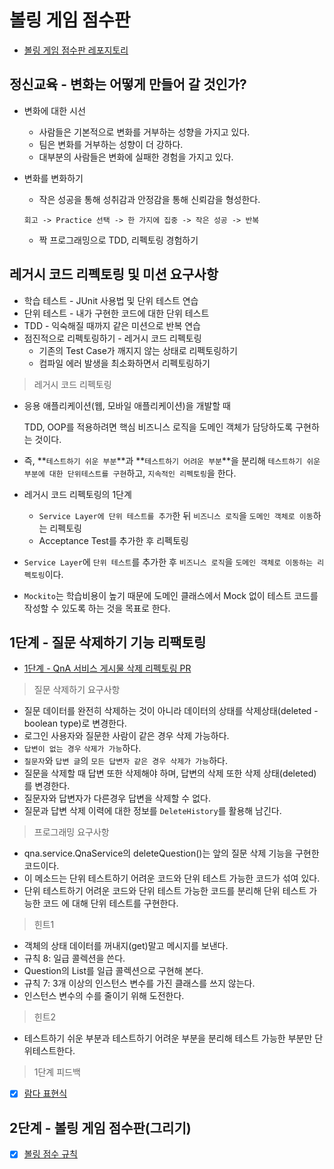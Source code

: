 # 볼링 게임 점수판

* [볼링 게임 점수판 레포지토리](https://github.com/next-step/java-bowling/tree/seokrae)

## 정신교육 - 변화는 어떻게 만들어 갈 것인가?

* 변화에 대한 시선
	* 사람들은 기본적으로 변화를 거부하는 성향을 가지고 있다.
	* 팀은 변화를 거부하는 성향이 더 강하다.
	* 대부분의 사람들은 변화에 실패한 경험을 가지고 있다.
* 변화를 변화하기

	* 작은 성공을 통해 성취감과 안정감을 통해 신뢰감을 형성한다.

  ```text
  회고 -> Practice 선택 -> 한 가지에 집중 -> 작은 성공 -> 반복
  ```

	* 짝 프로그래밍으로 TDD, 리펙토링 경험하기

## 레거시 코드 리펙토링 및 미션 요구사항

* 학습 테스트 - JUnit 사용법 및 단위 테스트 연습
* 단위 테스트 - 내가 구현한 코드에 대한 단위 테스트
* TDD - 익숙해질 때까지 같은 미션으로 반복 연습
* 점진적으로 리펙토링하기 - 레거시 코드 리펙토링
	* 기존의 Test Case가 깨지지 않는 상태로 리펙토링하기
	* 컴파일 에러 발생을 최소화하면서 리펙토링하기

> 레거시 코드 리펙토링

* 응용 애플리케이션\(웹, 모바일 애플리케이션\)을 개발할 때

  TDD, OOP를 적용하려면 핵심 비즈니스 로직을 도메인 객체가 담당하도록 구현하는 것이다.

* 즉, **`테스트하기 쉬운 부분`**과 **`테스트하기 어려운 부분`**을 분리해 `테스트하기 쉬운 부분에 대한 단위테스트를 구현`하고, `지속적인 리펙토링`을 한다.
* 레거시 코드 리펙토링의 1단계
	* `Service Layer에 단위 테스트를 추가`한 뒤 `비즈니스 로직`을 `도메인 객체로 이동`하는 리펙토링
	* Acceptance Test를 추가한 후 리펙토링
* `Service Layer`에 `단위 테스트`를 추가한 후 `비즈니스 로직`을 `도메인 객체로 이동하는 리펙토링`이다.
* `Mockito`는 학습비용이 높기 때문에 도메인 클래스에서 Mock 없이 테스트 코드를 작성할 수 있도록 하는 것을 목표로 한다.

## 1단계 - 질문 삭제하기 기능 리팩토링

* [1단계 - QnA 서비스 게시물 삭제 리펙토링 PR](https://github.com/next-step/java-bowling/pull/462)

> 질문 삭제하기 요구사항

* 질문 데이터를 완전히 삭제하는 것이 아니라 데이터의 상태를 삭제상태\(deleted - boolean type\)로 변경한다.
* 로그인 사용자와 질문한 사람이 같은 경우 삭제 가능하다.
* `답변이 없는 경우` `삭제가 가능`하다.
* `질문자`와 `답변 글`의 `모든 답변자 같은 경우 삭제가 가능`하다.
* 질문을 삭제할 때 답변 또한 삭제해야 하며, 답변의 삭제 또한 삭제 상태\(deleted\)를 변경한다.
* 질문자와 답변자가 다른경우 답변을 삭제할 수 없다.
* 질문과 답변 삭제 이력에 대한 정보를 `DeleteHistory`를 활용해 남긴다.

> 프로그래밍 요구사항

* qna.service.QnaService의 deleteQuestion\(\)는 앞의 질문 삭제 기능을 구현한 코드이다.
* 이 메소드는 단위 테스트하기 어려운 코드와 단위 테스트 가능한 코드가 섞여 있다.
* 단위 테스트하기 어려운 코드와 단위 테스트 가능한 코드를 분리해 단위 테스트 가능한 코드 에 대해 단위 테스트를 구현한다.

> 힌트1

* 객체의 상태 데이터를 꺼내지\(get\)말고 메시지를 보낸다.
* 규칙 8: 일급 콜렉션을 쓴다.
* Question의 List를 일급 콜렉션으로 구현해 본다.
* 규칙 7: 3개 이상의 인스턴스 변수를 가진 클래스를 쓰지 않는다.
* 인스턴스 변수의 수를 줄이기 위해 도전한다.

> 힌트2

* 테스트하기 쉬운 부분과 테스트하기 어려운 부분을 분리해 테스트 가능한 부분만 단위테스트한다.

> 1단계 피드백

* [x] [람다 표현식](https://github.com/next-step/java-bowling/pull/462#discussion_r612984519)

## 2단계 - 볼링 게임 점수판\(그리기\)

* [x] [볼링 점수 규칙](https://github.com/SeokRae/TIL/tree/a49af26bfbfe98468f870b76f20aeabfa6b9da65/java/contents/tdd/bowling-rule.md)
